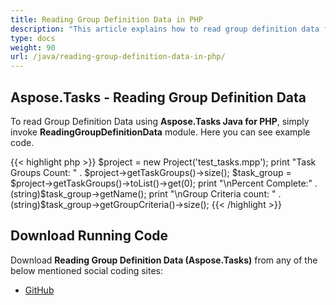 ```yaml
---
title: Reading Group Definition Data in PHP
description: "This article explains how to read group definition data from Microsoft Project (MPP/XML) files using Aspose.Tasks Java for PHP."
type: docs
weight: 90
url: /java/reading-group-definition-data-in-php/
---
```


## **Aspose.Tasks - Reading Group Definition Data**
To read Group Definition Data using **Aspose.Tasks Java for PHP**, simply invoke **ReadingGroupDefinitionData** module. Here you can see example code.

{{< highlight php >}}
$project = new Project('test_tasks.mpp');
print "Task Groups Count: " . $project->getTaskGroups()->size();
$task_group = $project->getTaskGroups()->toList()->get(0);
print "\nPercent Complete:" .  (string)$task_group->getName();
print "\nGroup Criteria count: " . (string)$task_group->getGroupCriteria()->size();
{{< /highlight >}}

## **Download Running Code**
Download **Reading Group Definition Data (Aspose.Tasks)** from any of the below mentioned social coding sites:

- [GitHub](https://github.com/aspose-tasks/Aspose.Tasks-for-Java/blob/master/Plugins/Aspose_Tasks_Java_for_PHP/src/aspose/tasks/WorkingWithProjects/ReadingGroupDefinitionData.php)
